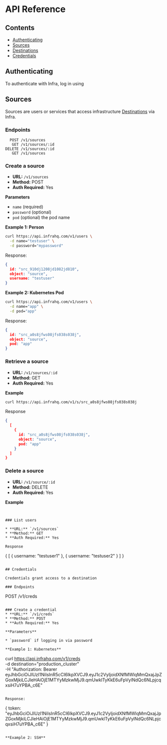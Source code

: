 # API Reference

## Contents
- [Authenticating](#authenticating)
- [Sources](#sources)
- [Destinations](#destinations)
- [Credentials](#credentials)

## Authenticating

To authenticate with Infra, log in using 

## Sources

Sources are users or services that access infrastructure [Destinations](#destinations) via Infra.

### Endpoints

```
  POST /v1/sources
   GET /v1/sources/:id
DELETE /v1/sources/:id
   GET /v1/sources
```

### Create a source

* **URL:** `/v1/sources`
* **Method:** POST
* **Auth Required:** Yes

**Parameters**

* `name` (required)
* `password` (optional)
* `pod` (optional) the pod name

**Example 1: Person**

```bash
curl https://api.infrahq.com/v1/users \
  -d name="testuser" \
  -d password="mypassword" 
```

Response:

```json
{
  id: "src_910dj1208jd1082jd810",
  object: "source",
  username: "testuser"
}
```

**Example 2: Kubernetes Pod**

```bash
curl https://api.infrahq.com/v1/users \
  -d name="app" \
  -d pod="app"
```

Response:

```json
{
  id: "src_a0s8jfws08jfs038s038j",
  object: "source",
  pod: "app"
}
```

### Retrieve a source

* **URL:** `/v1/sources/:id`
* **Method:** GET
* **Auth Required:** Yes

**Example**

```bash
curl https://api.infrahq.com/v1/s/src_a0s8jfws08jfs038s038j
```

Response

```json
{
  [
    {
      id: "src_a0s8jfws08jfs038s038j",
      object: "source",
      pod: "app"
    }
  ]
}
```


### Delete a source

* **URL:** `/v1/source/:id`
* **Method:** DELETE
* **Auth Required:** Yes

**Example**

```


### List users

* **URL:** `/v1/sources`
* **Method:** GET
* **Auth Required:** Yes

Response

```
{
  [
    { username: "testuser1" },
    { username: "testuser2" }
  ]
}
```

## Credentials

Credentials grant access to a destination

### Endpoints

```
  POST /v1/creds
```

### Create a credential
* **URL:** `/v1/creds`
* **Method:** POST
* **Auth Required:** Yes

**Parameters**

* `password` if logging in via password

**Example 1: Kubernetes**

```
curl https://api.infrahq.com/v1/creds \
  -d destination="production_cluster" \
  -H "Authorization: Bearer eyJhbGciOiJIUzI1NiIsInR5cCI6IkpXVCJ9.eyJ1c2VyIjoidXNfMWlqMmQxajJpZGoxMjkiLCJleHAiOjE1MTYyMzkwMjJ9.qmUwklTyKkE6uFpVylNdQc6NLpjcqxsiH7uYPBA_c6E"
```

Response:
```
{
  token: "eyJhbGciOiJIUzI1NiIsInR5cCI6IkpXVCJ9.eyJ1c2VyIjoidXNfMWlqMmQxajJpZGoxMjkiLCJleHAiOjE1MTYyMzkwMjJ9.qmUwklTyKkE6uFpVylNdQc6NLpjcqxsiH7uYPBA_c6E"
}
```

**Example 2: SSH**
